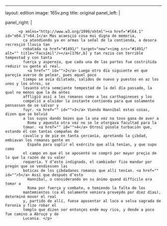 <?xml version="1.0" encoding="UTF-8"?>
---
layout: edition
image: 165v.png 
title: original 
panel_left: | 

panel_right: |  
            
          <p xmlns="http://www.w3.org/1999/xhtml"><a href="#l64.1" id="e64.1">64.1</a> Mas acaesçió cosa mui digna de memoria,
            ca atendiendo ya en armas la señal de la contienda, a desora recresçió lluvia tan
            rebatada <a href="#1491/" target="new"><img src="#1491/" alt="" title="Facsímil"/></a>[176r,b] y tan rezia con terrible tempestad y con tanta
            fuerça y aspereza, que cada una de las partes fue costriñida reduzir su gente al real.
              <a href="" id="">2</a> Luego otro día siguiente en que pareçía averse de pelear, pues aquel poco
            tiempo se avía dilatado, salidos de nuevo y puestos en az los unos y los otros, se
            levantó otra semejante tempestad de la del día passado, la qual no menos que la de antes
            affligió assí a los romanos como a los carthagineses y los
            compelió a olvidar la instante contienda para que solamente pensassen de se salvar y
            fuyr. <a href="" id="">3</a> Viendo Hanníbal estas cosas, dizen que se bolvió
            a los suyos dando bozes que la una vez no tovo gana de aver a
              Roma y aquesta otra vez no se le otorgava facultad para la
            tomar. <a href="" id="">4</a> Otrosí púsole turbación que, estando él con tantas compañas de
            cavallo y de pie en tanta çercanía, apretando la çibdad, embiavan los romanos gente en
              España para suplir el exército que allá tenían, y que supo como
            el campo en que él se aposentó se compró por mayor preçio de lo que la razón de su valer
            requería. Y d’esto indignado, el cambiador fizo mandar por pregón que se vendiessen las
            boticas de los çibdadanos romanos que allí tenían. <a href="" id="">5</a> Assí que después d’esto
              Hanníbal, o considerando en su ánimo quand diffícile era tomar a
              Roma por fuerça y combate, o temiendo la falta de los
            mantemientos (ca él solamente veniera proveýdo por diez días), determinó mover el real
            y, partido de allí, fuese aposentar al luco o selva sagrada de Feronia y fizo robar el
            templo que dizen ser entonçes ende muy rico, y dende a poco fue camino a Abruço y de
            Lucania. </p>
        